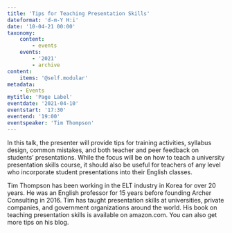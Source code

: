```yaml
---
title: 'Tips for Teaching Presentation Skills'
dateformat: 'd-m-Y H:i'
date: '10-04-21 00:00'
taxonomy:
    content:
        - events
    events:
        - '2021'
        - archive
content:
    items: '@self.modular'
metadata:
    - Events
mytitle: 'Page Label'
eventdate: '2021-04-10'
eventstart: '17:30'
eventend: '19:00'
eventspeaker: 'Tim Thompson'
---
```


In this talk, the presenter will provide tips for training activities, syllabus design, common mistakes, and both teacher and peer feedback on students’ presentations. While the focus will be on how to teach a university presentation skills course, it should also be useful for teachers of any level who incorporate student presentations into their English classes.


Tim Thompson has been working in the ELT industry in Korea for over 20 years.  He was an English professor for 15 years before founding Archer Consulting in 2016. Tim has taught presentation skills at universities, private companies, and government organizations around the world.  His book on teaching presentation skills is available on amazon.com. You can also get more tips on his blog.


